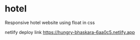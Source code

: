 # hotel
Responsive hotel website using float in css

netlify deploy link
https://hungry-bhaskara-6aa0c5.netlify.app
